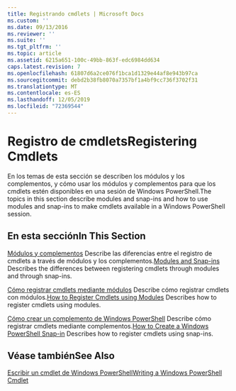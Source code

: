 ```yaml
---
title: Registrando cmdlets | Microsoft Docs
ms.custom: ''
ms.date: 09/13/2016
ms.reviewer: ''
ms.suite: ''
ms.tgt_pltfrm: ''
ms.topic: article
ms.assetid: 6215a651-100c-49bb-863f-edc6984dd634
caps.latest.revision: 7
ms.openlocfilehash: 61807d6a2ce076f1bca1d1329e44af8e943b97ca
ms.sourcegitcommit: debd2b38fb8070a7357bf1a4bf9cc736f3702f31
ms.translationtype: MT
ms.contentlocale: es-ES
ms.lasthandoff: 12/05/2019
ms.locfileid: "72369544"
---
```

# <a name="registering-cmdlets"></a><span data-ttu-id="f3000-102">Registro de cmdlets</span><span class="sxs-lookup"><span data-stu-id="f3000-102">Registering Cmdlets</span></span>

<span data-ttu-id="f3000-103">En los temas de esta sección se describen los módulos y los complementos, y cómo usar los módulos y complementos para que los cmdlets estén disponibles en una sesión de Windows PowerShell.</span><span class="sxs-lookup"><span data-stu-id="f3000-103">The topics in this section describe modules and snap-ins and how to use modules and snap-ins to make cmdlets available in a Windows PowerShell session.</span></span>

## <a name="in-this-section"></a><span data-ttu-id="f3000-104">En esta sección</span><span class="sxs-lookup"><span data-stu-id="f3000-104">In This Section</span></span>

<span data-ttu-id="f3000-105">[Módulos y complementos](./modules-and-snap-ins.md) Describe las diferencias entre el registro de cmdlets a través de módulos y los complementos.</span><span class="sxs-lookup"><span data-stu-id="f3000-105">[Modules and Snap-ins](./modules-and-snap-ins.md) Describes the differences between registering cmdlets through modules and through snap-ins.</span></span>

<span data-ttu-id="f3000-106">[Cómo registrar cmdlets mediante módulos](./how-to-import-cmdlets-using-modules.md) Describe cómo registrar cmdlets con módulos.</span><span class="sxs-lookup"><span data-stu-id="f3000-106">[How to Register Cmdlets using Modules](./how-to-import-cmdlets-using-modules.md) Describes how to register cmdlets using modules.</span></span>

<span data-ttu-id="f3000-107">[Cómo crear un complemento de Windows PowerShell](./how-to-create-a-windows-powershell-snap-in.md) Describe cómo registrar cmdlets mediante complementos.</span><span class="sxs-lookup"><span data-stu-id="f3000-107">[How to Create a Windows PowerShell Snap-in](./how-to-create-a-windows-powershell-snap-in.md) Describes how to register cmdlets using snap-ins.</span></span>

## <a name="see-also"></a><span data-ttu-id="f3000-108">Véase también</span><span class="sxs-lookup"><span data-stu-id="f3000-108">See Also</span></span>

[<span data-ttu-id="f3000-109">Escribir un cmdlet de Windows PowerShell</span><span class="sxs-lookup"><span data-stu-id="f3000-109">Writing a Windows PowerShell Cmdlet</span></span>](./writing-a-windows-powershell-cmdlet.md)
